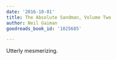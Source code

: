 ```yaml
---
date: '2016-10-01'
title: The Absolute Sandman, Volume Two
author: Neil Gaiman
goodreads_book_id: '1025685'

---
```

Utterly mesmerizing.
